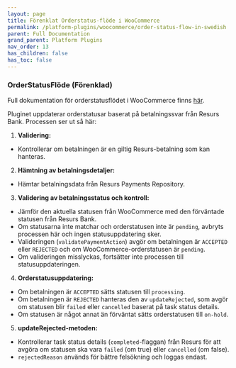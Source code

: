 ```yaml
---
layout: page
title: Förenklat Orderstatus-flöde i WooCommerce
permalink: /platform-plugins/woocommerce/order-status-flow-in-swedish
parent: Full Documentation
grand_parent: Platform Plugins
nav_order: 13
has_children: false
has_toc: false
---
```


### OrderStatusFlöde (Förenklad)

Full dokumentation för orderstatusflödet i WooCommerce finns [här](https://developers.resurs.com/platform-plugins/woocommerce/resurs-merchant-api-for-woocommerce#order-status-flow).

Pluginet uppdaterar orderstatusar baserat på betalningssvar från Resurs Bank. Processen ser ut så här:

1. **Validering:**
  - Kontrollerar om betalningen är en giltig Resurs-betalning som kan hanteras.

2. **Hämtning av betalningsdetaljer:**
  - Hämtar betalningsdata från Resurs Payments Repository.

3. **Validering av betalningsstatus och kontroll:**
  - Jämför den aktuella statusen från WooCommerce med den förväntade statusen från Resurs Bank.
  - Om statusarna inte matchar och orderstatusen inte är `pending`, avbryts processen här och ingen statusuppdatering sker.
  - Valideringen (`validatePaymentAction`) avgör om betalningen är `ACCEPTED` eller `REJECTED` och om WooCommerce-orderstatusen är `pending`.
  - Om valideringen misslyckas, fortsätter inte processen till statusuppdateringen.

4. **Orderstatusuppdatering:**
  - Om betalningen är `ACCEPTED` sätts statusen till `processing`.
  - Om betalningen är `REJECTED` hanteras den av `updateRejected`, som avgör om statusen blir `failed` eller `cancelled` baserat på task status details.
  - Om statusen är något annat än förväntat sätts orderstatusen till `on-hold`.

5. **updateRejected-metoden:**
  - Kontrollerar task status details (`completed`-flaggan) från Resurs för att avgöra om statusen ska vara `failed` (om true) eller `cancelled` (om false).
  - `rejectedReason` används för bättre felsökning och loggas endast.
